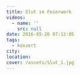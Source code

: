```yaml
---
title: Slut im Feierwerk
videos:
  - name: ''
    src: null
date: 2016-05-26 07:12:05
tags:
  - konzert
city:
location:
cover: /assets/Slut_1.jpg
---
```

